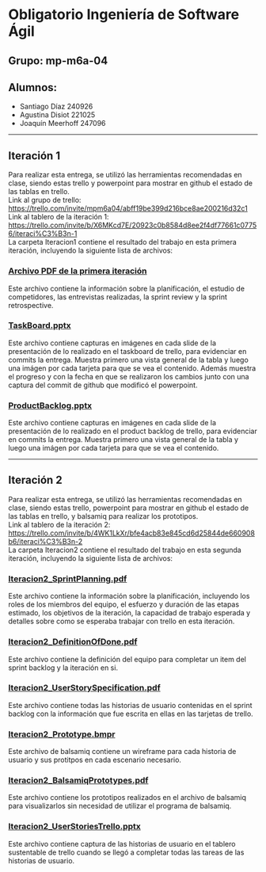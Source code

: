 # Obligatorio Ingeniería de Software Ágil
## Grupo: mp-m6a-04
## Alumnos:
- Santiago Díaz 240926
- Agustina Disiot 221025
- Joaquín Meerhoff 247096

---
## Iteración 1
Para realizar esta entrega, se utilizó las herramientas recomendadas en clase, siendo estas trello y powerpoint para mostrar en github el estado de las tablas en trello. 
<br>
Link al grupo de trello: https://trello.com/invite/mpm6a04/abff19be399d216bce8ae200216d32c1 
<br>
Link al tablero de la iteración 1: https://trello.com/invite/b/X6MKcd7E/20923c0b8584d8ee2f4df77661c07756/iteraci%C3%B3n-1
<br>
La carpeta Iteracion1 contiene el resultado del trabajo en esta primera iteración, incluyendo la siguiente lista de archivos:

### [Archivo PDF de la primera iteración](./Iteracion1/Iteracion1.pdf)
Este archivo contiene la información sobre la planificación, el estudio de competidores, las entrevistas realizadas, la sprint review y la sprint retrospective.

### [TaskBoard.pptx](./Iteracion1/TaskBoard.pptx)
Este archivo contiene capturas en imágenes en cada slide de la presentación de lo realizado en el taskboard de trello, para evidenciar en commits la entrega. Muestra primero una vista general de la tabla y luego una imágen por cada tarjeta para que se vea el contenido. Además muestra el progreso y con la fecha en que se realizaron los cambios junto con una captura del commit de github que modificó el powerpoint.

### [ProductBacklog.pptx](./Iteracion1/ProductBacklog.pptx)
Este archivo contiene capturas en imágenes en cada slide de la presentación de lo realizado en el product backlog de trello, para evidenciar en commits la entrega. Muestra primero una vista general de la tabla y luego una imágen por cada tarjeta para que se vea el contenido.

---
## Iteración 2
Para realizar esta entrega, se utilizó las herramientas recomendadas en clase, siendo estas trello, powerpoint para mostrar en github el estado de las tablas en trello, y balsamiq para realizar los prototipos. 
<br>
Link al tablero de la iteración 2: https://trello.com/invite/b/4WK1LkXr/bfe4acb83e845cd6d25844de660908b6/iteraci%C3%B3n-2
<br>
La carpeta Iteracion2 contiene el resultado del trabajo en esta segunda iteración, incluyendo la siguiente lista de archivos:

### [Iteracion2_SprintPlanning.pdf](./Iteracion2/Iteracion2_SprintPlanning.pdf)
Este archivo contiene la información sobre la planificación, incluyendo los roles de los miembros del equipo, el esfuerzo y duración de las etapas estimado, los objetivos de la iteración, la capacidad de trabajo esperada y detalles sobre como se esperaba trabajar con trello en esta iteración.

### [Iteracion2_DefinitionOfDone.pdf](./Iteracion2/Iteracion2_DefinitionOfDone.pdf)
Este archivo contiene la definición del equipo para completar un item del sprint backlog y la iteración en si.

### [Iteracion2_UserStorySpecification.pdf](./Iteracion2/Iteracion2_UserStorySpecification.pdf)
Este archivo contiene todas las historias de usuario contenidas en el sprint backlog con la información que fue escrita en ellas en las tarjetas de trello.

### [Iteracion2_Prototype.bmpr](./Iteracion2/Iteracion2_Prototype.bmpr)
Este archivo de balsamiq contiene un wireframe para cada historia de usuario y sus protitpos en cada escenario necesario.

### [Iteracion2_BalsamiqPrototypes.pdf](./Iteracion2/Iteracion2_BalsamiqPrototypes.pdf)
Este archivo contiene los prototipos realizados en el archivo de balsamiq para visualizarlos sin necesidad de utilizar el programa de balsamiq.

### [Iteracion2_UserStoriesTrello.pptx](./Iteracion2/Iteracion2_UserStoriesTrello.pptx)
Este archivo contiene captura de las historias de usuario en el tablero sustentable de trello cuando se llegó a completar todas las tareas de las historias de usuario.


